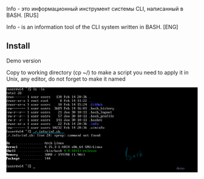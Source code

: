 Info - это информационный инструмент системы CLI, написанный в BASH. [RUS]

Info - is an information tool of the CLI system written in BASH. [ENG]

## Install

Demo version

Copy to working directory (cp ~/)
to make a script you need to apply it in Unix, any editor, do not forget to make it named

[![Demo](https://github.com/appath/Terminal/blob/master/.info/FNR%3D%3D.png)](https://raw.githubusercontent.com/appath/Terminal/master/.info/FNR%3D%3D.png)
